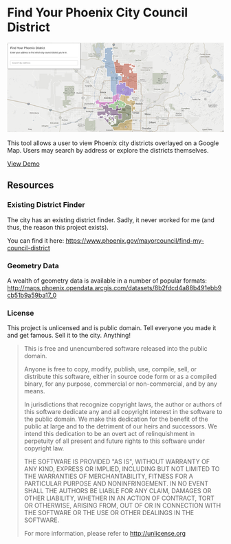 # Find Your Phoenix City Council District

![screenshot](https://raw.githubusercontent.com/zschuessler/phoenix-arizona-districts/master/screenshot.png)

This tool allows a user to view Phoenix city districts overlayed on a Google Map.
Users may search by address or explore the districts themselves.

[View Demo](https://zschuessler.github.io/phoenix-arizona-districts/)

## Resources


### Existing District Finder

The city has an existing district finder. Sadly, it never worked for me (and thus,
the reason this project exists).

You can find it here:
https://www.phoenix.gov/mayorcouncil/find-my-council-district

### Geometry Data

A wealth of geometry data is available in a number of popular formats:
http://maps.phoenix.opendata.arcgis.com/datasets/8b2fdcd4a88b491ebb9cb51b9a59ba17_0

### License

This project is unlicensed and is public domain. Tell everyone you made it and get
famous. Sell it to the city. Anything!

> This is free and unencumbered software released into the public domain.
>
> Anyone is free to copy, modify, publish, use, compile, sell, or
distribute this software, either in source code form or as a compiled
binary, for any purpose, commercial or non-commercial, and by any
means.
>
> In jurisdictions that recognize copyright laws, the author or authors
of this software dedicate any and all copyright interest in the
software to the public domain. We make this dedication for the benefit
of the public at large and to the detriment of our heirs and
successors. We intend this dedication to be an overt act of
relinquishment in perpetuity of all present and future rights to this
software under copyright law.
>
> THE SOFTWARE IS PROVIDED "AS IS", WITHOUT WARRANTY OF ANY KIND,
EXPRESS OR IMPLIED, INCLUDING BUT NOT LIMITED TO THE WARRANTIES OF
MERCHANTABILITY, FITNESS FOR A PARTICULAR PURPOSE AND NONINFRINGEMENT.
IN NO EVENT SHALL THE AUTHORS BE LIABLE FOR ANY CLAIM, DAMAGES OR
OTHER LIABILITY, WHETHER IN AN ACTION OF CONTRACT, TORT OR OTHERWISE,
ARISING FROM, OUT OF OR IN CONNECTION WITH THE SOFTWARE OR THE USE OR
OTHER DEALINGS IN THE SOFTWARE.
>
> For more information, please refer to <http://unlicense.org>

